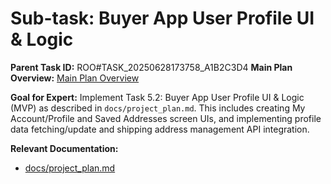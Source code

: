 # Sub-task: Buyer App User Profile UI & Logic

**Parent Task ID:** ROO#TASK_20250628173758_A1B2C3D4
**Main Plan Overview:** [Main Plan Overview](../../plans/ROO#TASK_20250628173758_A1B2C3D4_plan_overview.md)

**Goal for Expert:** Implement Task 5.2: Buyer App User Profile UI & Logic (MVP) as described in `docs/project_plan.md`. This includes creating My Account/Profile and Saved Addresses screen UIs, and implementing profile data fetching/update and shipping address management API integration.

**Relevant Documentation:**

- [docs/project_plan.md](docs/project_plan.md)
